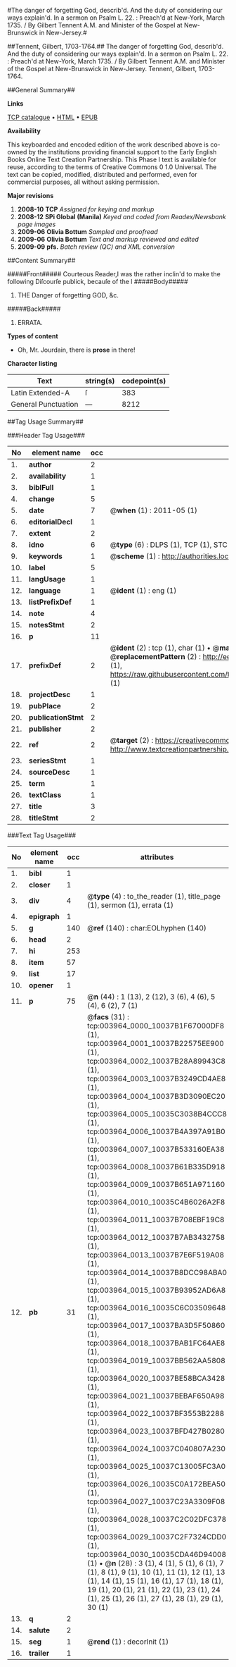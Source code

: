 #The danger of forgetting God, describ'd. And the duty of considering our ways explain'd. In a sermon on Psalm L. 22. : Preach'd at New-York, March 1735. / By Gilbert Tennent A.M. and Minister of the Gospel at New-Brunswick in New-Jersey.#

##Tennent, Gilbert, 1703-1764.##
The danger of forgetting God, describ'd. And the duty of considering our ways explain'd. In a sermon on Psalm L. 22. : Preach'd at New-York, March 1735. / By Gilbert Tennent A.M. and Minister of the Gospel at New-Brunswick in New-Jersey.
Tennent, Gilbert, 1703-1764.

##General Summary##

**Links**

[TCP catalogue](http://www.ota.ox.ac.uk/tcp/)  • 
[HTML](http://tei.it.ox.ac.uk/tcp/Texts-HTML/free/N03/N03260.html)  • 
[EPUB](http://tei.it.ox.ac.uk/tcp/Texts-EPUB/free/N03/N03260.epub)

**Availability**

This keyboarded and encoded edition of the
	       work described above is co-owned by the institutions
	       providing financial support to the Early English Books
	       Online Text Creation Partnership. This Phase I text is
	       available for reuse, according to the terms of Creative
	       Commons 0 1.0 Universal. The text can be copied,
	       modified, distributed and performed, even for
	       commercial purposes, all without asking permission.

**Major revisions**

1. __2008-10__ __TCP__ *Assigned for keying and markup*
1. __2008-12__ __SPi Global (Manila)__ *Keyed and coded from Readex/Newsbank page images*
1. __2009-06__ __Olivia Bottum__ *Sampled and proofread*
1. __2009-06__ __Olivia Bottum__ *Text and markup reviewed and edited*
1. __2009-09__ __pfs.__ *Batch review (QC) and XML conversion*

##Content Summary##

#####Front#####
Courteous Reader,I was the rather inclin'd to make the following Diſcourſe publick, becauſe of the l
#####Body#####

1. THE Danger of forgetting GOD, &c.

#####Back#####

1. ERRATA.

**Types of content**

  * Oh, Mr. Jourdain, there is **prose** in there!

**Character listing**


|Text|string(s)|codepoint(s)|
|---|---|---|
|Latin Extended-A|ſ|383|
|General Punctuation|—|8212|

##Tag Usage Summary##

###Header Tag Usage###

|No|element name|occ|attributes|
|---|---|---|---|
|1.|__author__|2||
|2.|__availability__|1||
|3.|__biblFull__|1||
|4.|__change__|5||
|5.|__date__|7| @__when__ (1) : 2011-05 (1)|
|6.|__editorialDecl__|1||
|7.|__extent__|2||
|8.|__idno__|6| @__type__ (6) : DLPS (1), TCP (1), STC (1), NOTIS (1), IMAGE-SET (1), EVANS-CITATION (1)|
|9.|__keywords__|1| @__scheme__ (1) : http://authorities.loc.gov/ (1)|
|10.|__label__|5||
|11.|__langUsage__|1||
|12.|__language__|1| @__ident__ (1) : eng (1)|
|13.|__listPrefixDef__|1||
|14.|__note__|4||
|15.|__notesStmt__|2||
|16.|__p__|11||
|17.|__prefixDef__|2| @__ident__ (2) : tcp (1), char (1)  •  @__matchPattern__ (2) : ([0-9\-]+):([0-9IVX]+) (1), (.+) (1)  •  @__replacementPattern__ (2) : http://eebo.chadwyck.com/downloadtiff?vid=$1&page=$2 (1), https://raw.githubusercontent.com/textcreationpartnership/Texts/master/tcpchars.xml#$1 (1)|
|18.|__projectDesc__|1||
|19.|__pubPlace__|2||
|20.|__publicationStmt__|2||
|21.|__publisher__|2||
|22.|__ref__|2| @__target__ (2) : https://creativecommons.org/publicdomain/zero/1.0/ (1), http://www.textcreationpartnership.org/docs/. (1)|
|23.|__seriesStmt__|1||
|24.|__sourceDesc__|1||
|25.|__term__|1||
|26.|__textClass__|1||
|27.|__title__|3||
|28.|__titleStmt__|2||


###Text Tag Usage###

|No|element name|occ|attributes|
|---|---|---|---|
|1.|__bibl__|1||
|2.|__closer__|1||
|3.|__div__|4| @__type__ (4) : to_the_reader (1), title_page (1), sermon (1), errata (1)|
|4.|__epigraph__|1||
|5.|__g__|140| @__ref__ (140) : char:EOLhyphen (140)|
|6.|__head__|2||
|7.|__hi__|253||
|8.|__item__|57||
|9.|__list__|17||
|10.|__opener__|1||
|11.|__p__|75| @__n__ (44) : 1 (13), 2 (12), 3 (6), 4 (6), 5 (4), 6 (2), 7 (1)|
|12.|__pb__|31| @__facs__ (31) : tcp:003964_0000_10037B1F67000DF8 (1), tcp:003964_0001_10037B22575EE900 (1), tcp:003964_0002_10037B28A89943C8 (1), tcp:003964_0003_10037B3249CD4AE8 (1), tcp:003964_0004_10037B3D3090EC20 (1), tcp:003964_0005_10035C3038B4CCC8 (1), tcp:003964_0006_10037B4A397A91B0 (1), tcp:003964_0007_10037B533160EA38 (1), tcp:003964_0008_10037B61B335D918 (1), tcp:003964_0009_10037B651A971160 (1), tcp:003964_0010_10035C4B6026A2F8 (1), tcp:003964_0011_10037B708EBF19C8 (1), tcp:003964_0012_10037B7AB3432758 (1), tcp:003964_0013_10037B7E6F519A08 (1), tcp:003964_0014_10037B8DCC98ABA0 (1), tcp:003964_0015_10037B93952AD6A8 (1), tcp:003964_0016_10035C6C03509648 (1), tcp:003964_0017_10037BA3D5F50860 (1), tcp:003964_0018_10037BAB1FC64AE8 (1), tcp:003964_0019_10037BB562AA5808 (1), tcp:003964_0020_10037BE58BCA3428 (1), tcp:003964_0021_10037BEBAF650A98 (1), tcp:003964_0022_10037BF3553B2288 (1), tcp:003964_0023_10037BFD427B0280 (1), tcp:003964_0024_10037C040807A230 (1), tcp:003964_0025_10037C13005FC3A0 (1), tcp:003964_0026_10035C0A172BEA50 (1), tcp:003964_0027_10037C23A3309F08 (1), tcp:003964_0028_10037C2C02DFC378 (1), tcp:003964_0029_10037C2F7324CDD0 (1), tcp:003964_0030_10035CDA46D94008 (1)  •  @__n__ (28) : 3 (1), 4 (1), 5 (1), 6 (1), 7 (1), 8 (1), 9 (1), 10 (1), 11 (1), 12 (1), 13 (1), 14 (1), 15 (1), 16 (1), 17 (1), 18 (1), 19 (1), 20 (1), 21 (1), 22 (1), 23 (1), 24 (1), 25 (1), 26 (1), 27 (1), 28 (1), 29 (1), 30 (1)|
|13.|__q__|2||
|14.|__salute__|2||
|15.|__seg__|1| @__rend__ (1) : decorInit (1)|
|16.|__trailer__|1||
